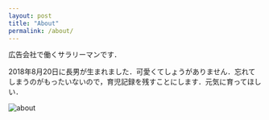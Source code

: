 ```yaml
---
layout: post
title: "About"
permalink: /about/
---
```


広告会社で働くサラリーマンです．

2018年8月20日に長男が生まれました．可愛くてしょうがありません．忘れてしまうのがもったいないので，育児記録を残すことにします．元気に育ってほしい．

![about]({{site.baseurl}}/assets/about.JPG)
